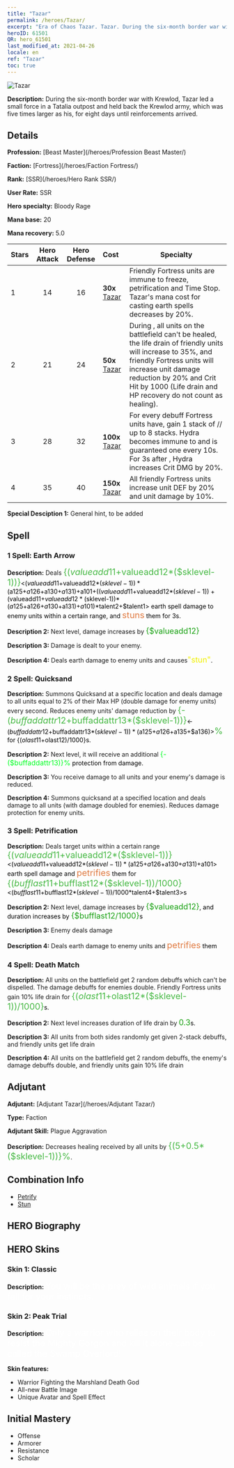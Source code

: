 ```yaml
---
title: "Tazar"
permalink: /heroes/Tazar/
excerpt: "Era of Chaos Tazar. Tazar. During the six-month border war with Krewlod, Tazar led a small force in a Tatalia outpost and held back the Krewlod army, which was five times larger as his, for eight days until reinforcements arrived."
heroID: 61501
QR: hero_61501
last_modified_at: 2021-04-26
locale: en
ref: "Tazar"
toc: true
---
```

  ![Tazar](/images/h/h_Tazar.jpg)

 **Description:** During the six-month border war with Krewlod, Tazar led a small force in a Tatalia outpost and held back the Krewlod army, which was five times larger as his, for eight days until reinforcements arrived.
## Details
 **Profession:**  [Beast Master](/heroes/Profession Beast Master/)

 **Faction:** [Fortress](/heroes/Faction Fortress/)

 **Rank:** [SSR](/heroes/Hero Rank SSR/)

 **User Rate:** SSR

 **Hero specialty:** Bloody Rage

 **Mana base:** 20

 **Mana recovery:** 5.0


  | Stars | Hero Attack | Hero Defense | Cost |     Specialty     |
  |---------|:---------------:|:---------------:|:--|--------------------|
  |    1    | 14 | 16 | **30x** [Tazar](/Items/her_393/) | Friendly Fortress units are immune to freeze, petrification and Time Stop. Tazar's mana cost for casting earth spells decreases by 20%. |
  |    2    | 21 | 24 | **50x** [Tazar](/Items/her_393/) | During <Death Match>, all units on the battlefield can't be healed, the life drain of friendly units will increase to 35%, and friendly Fortress units will increase unit damage reduction by 20% and Crit Hit by 1000 (Life drain and HP recovery do not count as healing). |
  |    3    | 28 | 32 | **100x** [Tazar](/Items/her_393/) | For every debuff Fortress units have, gain 1 stack of <Plague Symbiosis>/<Plague Aggravation>/<Plague Dominance> up to 8 stacks. Hydra becomes immune to <stun> and is guaranteed one <Chasing Bite> every 10s. For 3s after <Chasing Bite>, Hydra increases Crit DMG by 20%. |
  |    4    | 35 | 40 | **150x** [Tazar](/Items/her_393/) | All friendly Fortress units increase unit DEF by 20% and unit damage by 10%. |

 **Special Desciption 1:** General hint, to be added

## Spell
### 1 Spell: Earth Arrow
 **Description:** Deals <span style="color: #48b946;font-size:20px">{($valueadd11+$valueadd12*($sklevel-1))}</span><span style="color: black"><($valueadd11+$valueadd12*($sklevel-1))*($a125+$a126+$a130+$a131)+$a101+(($valueadd11+$valueadd12*($sklevel-1))+($valueadd11+$valueadd12*($sklevel-1))*($a125+$a126+$a130+$a131)+$a101)*$talent2+$talent1> earth spell damage to enemy units within a certain range, and <span style="color: #e07c44;font-size:20px">stuns</span><span style="color: black"> them for 3s.

 **Description 2:** Next level, damage increases by <span style="color: #1ca216;font-size:18px">{$valueadd12}</span><span style="color: black">

 **Description 3:** Damage is dealt to your enemy.

 **Description 4:** Deals earth damage to enemy units and causes<span style="color: #f0f000;font-size:18px">\"stun\"</span><span style="color: black">.

### 2 Spell: Quicksand
 **Description:** Summons Quicksand at a specific location and deals damage to all units equal to 2% of their Max HP (double damage for enemy units) every second. Reduces enemy units' damage reduction by <span style="color: #48b946;font-size:20px">{-($buffaddattr12+$buffaddattr13*($sklevel-1))}</span><span style="color: black"><-($buffaddattr12+$buffaddattr13*($sklevel-1))*($a125+$a126+$a135+$a136)><span style="color: #48b946;font-size:20px">%</span><span style="color: black"> for {($olast11+$olast12)/1000}s.

 **Description 2:** Next level, it will receive an additional <span style="color: #00ff22;font-size:16px">{-($buffaddattr13)}%</span><span style="color: black"> protection from damage.

 **Description 3:** You receive damage to all units and your enemy's damage is reduced.

 **Description 4:** Summons quicksand at a specified location and deals damage to all units (with damage doubled for enemies). Reduces damage protection for enemy units.

### 3 Spell: Petrification
 **Description:** Deals target units within a certain range <span style="color: #48b946;font-size:20px">{($valueadd11+$valueadd12*($sklevel-1))}</span><span style="color: black"><($valueadd11+$valueadd12*($sklevel-1))*($a125+$a126+$a130+$a131)+$a101> earth spell damage and <span style="color: #e07c44;font-size:20px">petrifies</span><span style="color: black"> them for <span style="color: #48b946;font-size:20px">{($bufflast11+$bufflast12*($sklevel-1))/1000}</span><span style="color: black"><($bufflast11+$bufflast12*($sklevel-1))/1000*$talent4+$talent3>s

 **Description 2:** Next level, damage increases by <span style="color: #1ca216;font-size:18px">{$valueadd12}</span><span style="color: black">, and duration increases by <span style="color: #1ca216;font-size:18px">{$bufflast12/1000}</span><span style="color: black">s

 **Description 3:** Enemy deals damage

 **Description 4:** Deals earth damage to enemy units and <span style="color: #e07c44;font-size:20px">petrifies</span><span style="color: black"> them

### 4 Spell: Death Match
 **Description:** All units on the battlefield get 2 random debuffs which can't be dispelled. The damage debuffs for enemies double. Friendly Fortress units gain 10% life drain for <span style="color: #48b946;font-size:20px">{($olast11+$olast12*($sklevel-1))/1000}</span><span style="color: black">s.

 **Description 2:** Next level increases duration of life drain by <span style="color: #1ca216;font-size:18px">0.3</span><span style="color: black">s.

 **Description 3:** All units from both sides randomly get given 2-stack debuffs, and friendly units get life drain

 **Description 4:** All units on the battlefield get 2 random debuffs, the enemy's damage debuffs double, and friendly units gain 10% life drain


## Adjutant

 **Adjutant:**  [Adjutant Tazar](/heroes/Adjutant Tazar/) 

 **Type:**  Faction 

 **Adjutant Skill:**  Plague Aggravation 

 **Description:** Decreases healing received by all units by <span style="color: #48b946;font-size:20px">{(5+0.5*($sklevel-1))}%</span><span style="color: black">.

## Combination Info

* [Petrify](/combination/Petrify/) 
* [Stun](/combination/Stun/) 

## HERO Biography

## HERO Skins
### Skin 1: **Classic**

 **Description:** <span style="color: #ffffff;font-size:20px">You will be the prey of wild animals if you fall for your instincts.</span>


### Skin 2: **Peak Trial**

 **Description:** <span style="color: #ffffff;font-size:20px">Only a warrior who relies on their body to resist the Mighty Gorgon and kill it alone can be called the Swamp Overlord!</span>

 **Skin features:** 

   - Warrior Fighting the Marshland Death God
   - All-new Battle Image
   - Unique Avatar and Spell Effect


## Initial Mastery
   - Offense
   - Armorer
   - Resistance
   - Scholar
